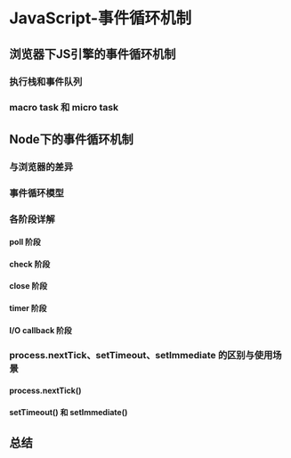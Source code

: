 # JavaScript-事件循环机制

## 浏览器下JS引擎的事件循环机制

### 执行栈和事件队列

### macro task 和 micro task

## Node下的事件循环机制

### 与浏览器的差异

### 事件循环模型

### 各阶段详解

#### poll 阶段

#### check 阶段

#### close 阶段

#### timer 阶段

#### I/O callback 阶段

### process.nextTick、setTimeout、setImmediate 的区别与使用场景

#### process.nextTick()

#### setTimeout() 和 setImmediate()

## 总结
